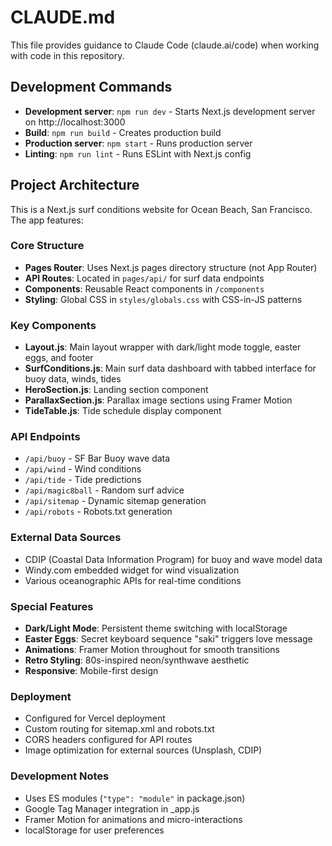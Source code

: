 # CLAUDE.md

This file provides guidance to Claude Code (claude.ai/code) when working with code in this repository.

## Development Commands

- **Development server**: `npm run dev` - Starts Next.js development server on http://localhost:3000
- **Build**: `npm run build` - Creates production build
- **Production server**: `npm start` - Runs production server
- **Linting**: `npm run lint` - Runs ESLint with Next.js config

## Project Architecture

This is a Next.js surf conditions website for Ocean Beach, San Francisco. The app features:

### Core Structure
- **Pages Router**: Uses Next.js pages directory structure (not App Router)
- **API Routes**: Located in `pages/api/` for surf data endpoints
- **Components**: Reusable React components in `/components`
- **Styling**: Global CSS in `styles/globals.css` with CSS-in-JS patterns

### Key Components
- **Layout.js**: Main layout wrapper with dark/light mode toggle, easter eggs, and footer
- **SurfConditions.js**: Main surf data dashboard with tabbed interface for buoy data, winds, tides
- **HeroSection.js**: Landing section component
- **ParallaxSection.js**: Parallax image sections using Framer Motion
- **TideTable.js**: Tide schedule display component

### API Endpoints
- `/api/buoy` - SF Bar Buoy wave data
- `/api/wind` - Wind conditions
- `/api/tide` - Tide predictions
- `/api/magic8ball` - Random surf advice
- `/api/sitemap` - Dynamic sitemap generation
- `/api/robots` - Robots.txt generation

### External Data Sources
- CDIP (Coastal Data Information Program) for buoy and wave model data
- Windy.com embedded widget for wind visualization
- Various oceanographic APIs for real-time conditions

### Special Features
- **Dark/Light Mode**: Persistent theme switching with localStorage
- **Easter Eggs**: Secret keyboard sequence "saki" triggers love message
- **Animations**: Framer Motion throughout for smooth transitions
- **Retro Styling**: 80s-inspired neon/synthwave aesthetic
- **Responsive**: Mobile-first design

### Deployment
- Configured for Vercel deployment
- Custom routing for sitemap.xml and robots.txt
- CORS headers configured for API routes
- Image optimization for external sources (Unsplash, CDIP)

### Development Notes
- Uses ES modules (`"type": "module"` in package.json)
- Google Tag Manager integration in _app.js
- Framer Motion for animations and micro-interactions
- localStorage for user preferences